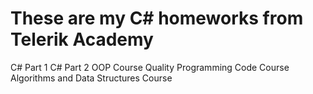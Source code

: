 These are my C# homeworks from Telerik Academy
======

C# Part 1
C# Part 2
OOP Course
Quality Programming Code Course
Algorithms and Data Structures Course
